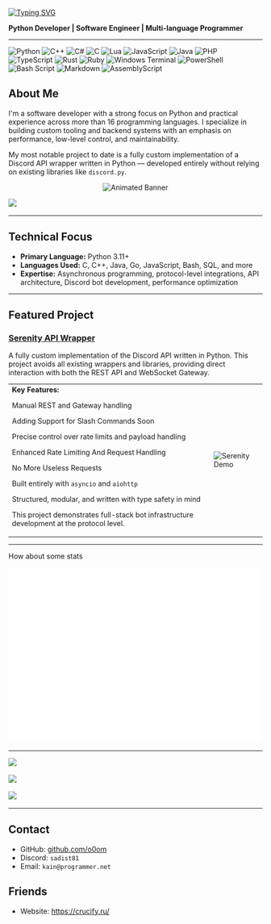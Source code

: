 [![Typing SVG](https://readme-typing-svg.demolab.com?font=Shadows+Into+Light+Two&size=40&pause=1000&color=C50B00&center=true&vCenter=true&random=true&width=435&lines=++++++++++++++++++Hi+Im+Kain+%3C3)](https://git.io/typing-svg)

**Python Developer | Software Engineer | Multi-language Programmer**

---
![Python](https://img.shields.io/badge/python-3670A0?style=for-the-badge&logo=python&logoColor=ffdd54) ![C++](https://img.shields.io/badge/c++-%2300599C.svg?style=for-the-badge&logo=c%2B%2B&logoColor=white) ![C#](https://img.shields.io/badge/c%23-%23239120.svg?style=for-the-badge&logo=csharp&logoColor=white) ![C](https://img.shields.io/badge/c-%2300599C.svg?style=for-the-badge&logo=c&logoColor=white) ![Lua](https://img.shields.io/badge/lua-%232C2D72.svg?style=for-the-badge&logo=lua&logoColor=white) ![JavaScript](https://img.shields.io/badge/javascript-%23323330.svg?style=for-the-badge&logo=javascript&logoColor=%23F7DF1E) ![Java](https://img.shields.io/badge/java-%23ED8B00.svg?style=for-the-badge&logo=openjdk&logoColor=white) ![PHP](https://img.shields.io/badge/php-%23777BB4.svg?style=for-the-badge&logo=php&logoColor=white) ![TypeScript](https://img.shields.io/badge/typescript-%23007ACC.svg?style=for-the-badge&logo=typescript&logoColor=white) ![Rust](https://img.shields.io/badge/rust-%23000000.svg?style=for-the-badge&logo=rust&logoColor=white) ![Ruby](https://img.shields.io/badge/ruby-%23CC342D.svg?style=for-the-badge&logo=ruby&logoColor=white) ![Windows Terminal](https://img.shields.io/badge/Windows%20Terminal-%234D4D4D.svg?style=for-the-badge&logo=windows-terminal&logoColor=white) ![PowerShell](https://img.shields.io/badge/PowerShell-%235391FE.svg?style=for-the-badge&logo=powershell&logoColor=white) ![Bash Script](https://img.shields.io/badge/bash_script-%23121011.svg?style=for-the-badge&logo=gnu-bash&logoColor=white) ![Markdown](https://img.shields.io/badge/markdown-%23000000.svg?style=for-the-badge&logo=markdown&logoColor=white) ![AssemblyScript](https://img.shields.io/badge/assembly%20script-%23000000.svg?style=for-the-badge&logo=assemblyscript&logoColor=white)

## About Me

I'm a software developer with a strong focus on Python and practical experience across more than 16 programming languages. I specialize in building custom tooling and backend systems with an emphasis on performance, low-level control, and maintainability.

My most notable project to date is a fully custom implementation of a Discord API wrapper written in Python — developed entirely without relying on existing libraries like `discord.py`.

<p align="center">
  <img src="https://user-images.githubusercontent.com/74038190/212284158-e840e285-664b-44d7-b79b-e264b5e54825.gif" alt="Animated Banner" />
</p>


![](https://komarev.com/ghpvc/?o0om=your-github-username&color=green)

---

## Technical Focus

- **Primary Language:** Python 3.11+
- **Languages Used:** C, C++, Java, Go, JavaScript, Bash, SQL, and more
- **Expertise:** Asynchronous programming, protocol-level integrations, API architecture, Discord bot development, performance optimization

---

## Featured Project

### [Serenity API Wrapper](https://github.com/o0om/Serenity-Api-Wrapper/tree/master/discord)

A fully custom implementation of the Discord API written in Python. This project avoids all existing wrappers and libraries, providing direct interaction with both the REST API and WebSocket Gateway.

<table> <tr> <td>
<b>Key Features:</b>

Manual REST and Gateway handling

Adding Support for Slash Commands Soon

Precise control over rate limits and payload handling

Enhanced Rate Limiting And Request Handling

No More Useless Requests

Built entirely with <code>asyncio</code> and <code>aiohttp</code>

Structured, modular, and written with type safety in mind

This project demonstrates full-stack bot infrastructure development at the protocol level.

</td> <td> <img src="https://user-images.githubusercontent.com/74038190/226127913-88de86d3-8437-45b9-a3b6-e746b47f655a.gif" alt="Serenity Demo" width="400"/> </td> </tr> </table>

---

How about some stats 
<p align="center">
  <img src="https://github.com/o0om/o0om/blob/main/github-metrics.svg" alt="GitHub Metrics" />
</p>


---
[![](https://visitcount.itsvg.in/api?id=o0om&icon=0&color=0)](https://visitcount.itsvg.in)




![](https://quotes-github-readme.vercel.app/api?type=horizontal&theme=radical)

![](https://github-contributor-stats.vercel.app/api?username=o0om&limit=5&theme=dark&combine_all_yearly_contributions=true)

---

## Contact

- GitHub: [github.com/o0om](https://github.com/o0om)
- Discord: `sadist81`
- Email: `kain@programmer.net`



## Friends 
- Website: https://crucify.ru/
